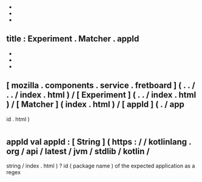 -
-
-
title
:
Experiment
.
Matcher
.
appId
-
-
-
-
[
mozilla
.
components
.
service
.
fretboard
]
(
.
.
/
.
.
/
index
.
html
)
/
[
Experiment
]
(
.
.
/
index
.
html
)
/
[
Matcher
]
(
index
.
html
)
/
[
appId
]
(
.
/
app
-
id
.
html
)
#
appId
val
appId
:
[
String
]
(
https
:
/
/
kotlinlang
.
org
/
api
/
latest
/
jvm
/
stdlib
/
kotlin
/
-
string
/
index
.
html
)
?
id
(
package
name
)
of
the
expected
application
as
a
regex
